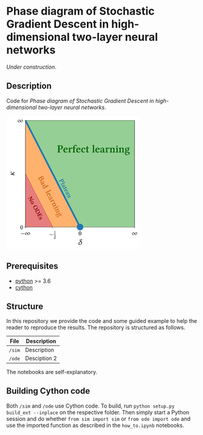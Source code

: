 # Phase diagram of Stochastic Gradient Descent in high-dimensional two-layer neural networks

*Under construction*.

## Description

Code for *Phase diagram of Stochastic Gradient Descent in high-dimensional two-layer neural networks*.

<p float="center">
  <img src="https://github.com/rodsveiga/phdiag_sgd/blob/main/figures/arXiv_fig01_image.jpg" height="350">
</p>


## Prerequisites
- [python](https://www.python.org/) >= 3.6
- [cython](https://cython.readthedocs.io/en/latest/#)

## Structure

In this repository we provide the code and some guided example to help the reader to reproduce the results. The repository is structured as follows.

| File                          | Description                                                                                                                                                    |
|-------------------------------|----------------------------------------------------------------------------------------------------------------------------------------------------------------|
| ```/sim``` | Description      |
| ```/ode``` | Desciption 2                                |

The notebooks are self-explanatory.

## Building Cython code

Both ```/sim``` and ```/ode``` use Cython code. To build, run `python setup.py build_ext --inplace` on the respective folder. Then simply start a Python session and do whether `from sim import sim` or `from ode import ode` and use the imported function as described in the `how_to.ipynb` notebooks.

